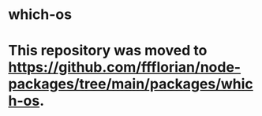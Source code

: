 # which-os

# This repository was moved to https://github.com/ffflorian/node-packages/tree/main/packages/which-os.
